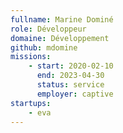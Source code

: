 ```yaml
---
fullname: Marine Dominé
role: Développeur
domaine: Développement
github: mdomine
missions:
    - start: 2020-02-10
      end: 2023-04-30
      status: service
      employer: captive
startups:
    - eva
---
```

